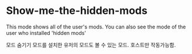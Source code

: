# Show-me-the-hidden-mods
This mode shows all of the user's mods. You can also see the mode of the user who installed 'hidden mods'

모드 숨기기 모드를 설치한 유저의 모드도 볼 수 있는 모드.
호스트만 작동가능함.

